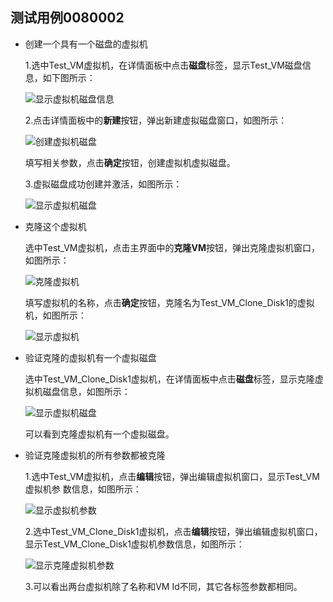 ## 测试用例0080002

* 创建一个具有一个磁盘的虚拟机

  1.选中Test_VM虚拟机，在详情面板中点击**磁盘**标签，显示Test_VM磁盘信息，如下图所示：

   ![显示虚拟机磁盘信息](../images/Show_Test_VM_Disk.png)

  2.点击详情面板中的**新建**按钮，弹出新建虚拟磁盘窗口，如图所示：

   ![创建虚拟机磁盘](../images/Create_Test_VM_Disk1.png)

  填写相关参数，点击**确定**按钮，创建虚拟机虚拟磁盘。

  3.虚拟磁盘成功创建并激活，如图所示：

   ![显示虚拟机磁盘](../images/Show_Create_Test_VM_Disk1.png)

* 克隆这个虚拟机

  选中Test_VM虚拟机，点击主界面中的**克隆VM**按钮，弹出克隆虚拟机窗口，如图所示：

   ![克隆虚拟机](../images/Test_VM_Clone_Disk1.png)

  填写虚拟机的名称，点击**确定**按钮，克隆名为Test_VM_Clone_Disk1的虚拟机，如图所示：

   ![显示虚拟机](../images/Show_New_VM1.png)

* 验证克隆的虚拟机有一个虚拟磁盘

  选中Test_VM_Clone_Disk1虚拟机，在详情面板中点击**磁盘**标签，显示克隆虚拟机磁盘信息，如图所示：

   ![显示虚拟机磁盘](../images/Show_Test_VM_Clone_Disk1.png)

  可以看到克隆虚拟机有一个虚拟磁盘。

* 验证克隆虚拟机的所有参数都被克隆

  1.选中Test_VM虚拟机，点击**编辑**按钮，弹出编辑虚拟机窗口，显示Test_VM虚拟机参
数信息，如图所示：

   ![显示虚拟机参数](../images/Show_Test_VM_Disk1_Parameters.png)

  2.选中Test_VM_Clone_Disk1虚拟机，点击**编辑**按钮，弹出编辑虚拟机窗口，显示Test_VM_Clone_Disk1虚拟机参数信息，如图所示：

   ![显示克隆虚拟机参数](../images/Show_Test_VM_Clone_Disk1_Parameters.png)

  3.可以看出两台虚拟机除了名称和VM Id不同，其它各标签参数都相同。
